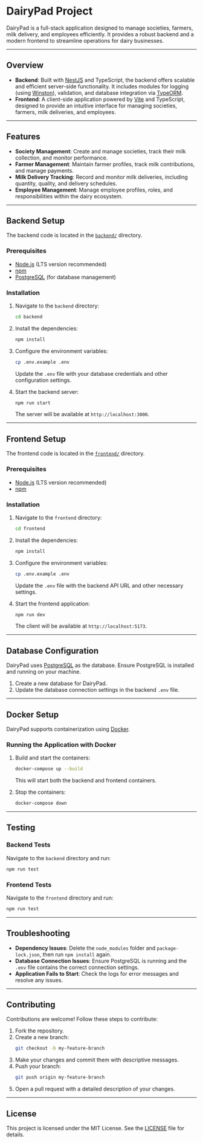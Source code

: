 # DairyPad Project

DairyPad is a full-stack application designed to manage societies, farmers, milk delivery, and employees efficiently. It provides a robust backend and a modern frontend to streamline operations for dairy businesses.

---

## Overview

- **Backend**: Built with [NestJS](https://nestjs.com) and TypeScript, the backend offers scalable and efficient server-side functionality. It includes modules for logging (using [Winston](https://github.com/winstonjs/winston)), validation, and database integration via [TypeORM](https://typeorm.io).
- **Frontend**: A client-side application powered by [Vite](https://vitejs.dev) and TypeScript, designed to provide an intuitive interface for managing societies, farmers, milk deliveries, and employees.

---

## Features

- **Society Management**: Create and manage societies, track their milk collection, and monitor performance.
- **Farmer Management**: Maintain farmer profiles, track milk contributions, and manage payments.
- **Milk Delivery Tracking**: Record and monitor milk deliveries, including quantity, quality, and delivery schedules.
- **Employee Management**: Manage employee profiles, roles, and responsibilities within the dairy ecosystem.

---

## Backend Setup

The backend code is located in the [`backend/`](backend/) directory.

### Prerequisites

- [Node.js](https://nodejs.org) (LTS version recommended)
- [npm](https://www.npmjs.com/)
- [PostgreSQL](https://www.postgresql.org/) (for database management)

### Installation

1. Navigate to the `backend` directory:
   ```bash
   cd backend
   ```
2. Install the dependencies:
   ```bash
   npm install
   ```
3. Configure the environment variables:
   ```bash
   cp .env.example .env
   ```
   Update the `.env` file with your database credentials and other configuration settings.

4. Start the backend server:
   ```bash
   npm run start
   ```
   The server will be available at `http://localhost:3000`.

---

## Frontend Setup

The frontend code is located in the [`frontend/`](frontend/) directory.

### Prerequisites

- [Node.js](https://nodejs.org) (LTS version recommended)
- [npm](https://www.npmjs.com/)

### Installation

1. Navigate to the `frontend` directory:
   ```bash
   cd frontend
   ```
2. Install the dependencies:
   ```bash
   npm install
   ```
3. Configure the environment variables:
   ```bash
   cp .env.example .env
   ```
   Update the `.env` file with the backend API URL and other necessary settings.

4. Start the frontend application:
   ```bash
   npm run dev
   ```
   The client will be available at `http://localhost:5173`.

---

## Database Configuration

DairyPad uses [PostgreSQL](https://www.postgresql.org/) as the database. Ensure PostgreSQL is installed and running on your machine.

1. Create a new database for DairyPad.
2. Update the database connection settings in the backend `.env` file.

---

## Docker Setup

DairyPad supports containerization using [Docker](https://www.docker.com/).

### Running the Application with Docker

1. Build and start the containers:
   ```bash
   docker-compose up --build
   ```

   This will start both the backend and frontend containers.

2. Stop the containers:
   ```bash
   docker-compose down
   ```

---

## Testing

### Backend Tests

Navigate to the `backend` directory and run:
```bash
npm run test
```

### Frontend Tests

Navigate to the `frontend` directory and run:
```bash
npm run test
```

---

## Troubleshooting

- **Dependency Issues**: Delete the `node_modules` folder and `package-lock.json`, then run `npm install` again.
- **Database Connection Issues**: Ensure PostgreSQL is running and the `.env` file contains the correct connection settings.
- **Application Fails to Start**: Check the logs for error messages and resolve any issues.

---

## Contributing

Contributions are welcome! Follow these steps to contribute:

1. Fork the repository.
2. Create a new branch:
   ```bash
   git checkout -b my-feature-branch
   ```
3. Make your changes and commit them with descriptive messages.
4. Push your branch:
   ```bash
   git push origin my-feature-branch
   ```
5. Open a pull request with a detailed description of your changes.

---

## License

This project is licensed under the MIT License. See the [LICENSE](LICENSE) file for details.